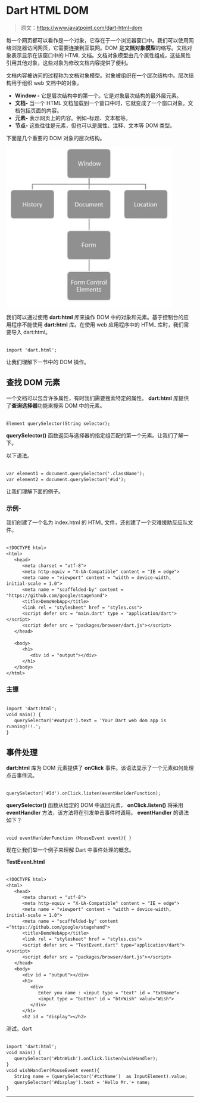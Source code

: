 # Dart HTML DOM

> 原文：<https://www.javatpoint.com/dart-html-dom>

每一个网页都可以看作是一个对象，它存在于一个浏览器窗口中。我们可以使用网络浏览器访问网页，它需要连接到互联网。DOM 是**文档对象模型**的缩写。文档对象表示显示在该窗口中的 HTML 文档。文档对象模型由几个属性组成，这些属性引用其他对象，这些对象为修改文档内容提供了便利。

文档内容被访问的过程称为文档对象模型。对象被组织在一个层次结构中。层次结构用于组织 web 文档中的对象。

*   **Window -** 它是层次结构中的第一个。它是对象层次结构的最外层元素。
*   **文档-** 当一个 HTML 文档加载到一个窗口中时，它就变成了一个窗口对象。文档包括页面的内容。
*   **元素-** 表示网页上的内容。例如-标题、文本框等。
*   **节点-** 这些往往是元素，但也可以是属性、注释、文本等 DOM 类型。

下面是几个重要的 DOM 对象的层次结构。

![Dart HTML DOM](img/76608f23357b41e98177b82bffb0dfed.png)

我们可以通过使用 **dart:html** 库来操作 DOM 中的对象和元素。基于控制台的应用程序不能使用 **dart:html** 库。在使用 web 应用程序中的 HTML 库时，我们需要导入 dart:html。

```

import 'dart.html';

```

让我们理解下一节中的 DOM 操作。

## 查找 DOM 元素

一个文档可以包含许多属性，有时我们需要搜索特定的属性。 **dart:html** 库提供了**查询选择器**功能来搜索 DOM 中的元素。

```

Element querySelector(String selector);

```

**querySelector()** 函数返回与选择器的指定组匹配的第一个元素。让我们了解一下。

以下语法。

```

var element1 = document.querySelector('.className'); 
var element2 = document.querySelector('#id'); 

```

让我们理解下面的例子。

### 示例-

我们创建了一个名为 index.html 的 HTML 文件，还创建了一个灾难援助反应队文件。

```

<!DOCTYPE html>   
<html> 
   <head>     
      <meta charset = "utf-8">     
      <meta http-equiv = "X-UA-Compatible" content = "IE = edge">     
      <meta name = "viewport" content = "width = device-width, initial-scale = 1.0">
      <meta name = "scaffolded-by" content = "https://github.com/google/stagehand">
      <title>DemoWebApp</title>     
      <link rel = "stylesheet" href = "styles.css">     
      <script defer src = "main.dart" type = "application/dart"></script>
      <script defer src = "packages/browser/dart.js"></script> 
   </head>

   <body>   
      <h1>
         <div id = "output"></div> 
      </h1>  
   </body> 
</html>

```

### 主镖

```

import 'dart:html';  
void main() {   
   querySelector('#output').text = 'Your Dart web dom app is running!!!.'; 
}

```

## 事件处理

**dart:html** 库为 DOM 元素提供了 **onClick** 事件。该语法显示了一个元素如何处理点击事件流。

```

querySelector('#Id').onClick.listen(eventHanlderFunction); 

```

**querySelector()** 函数从给定的 DOM 中返回元素， **onClick.listen()** 将采用 **eventHandler** 方法，该方法将在引发单击事件时调用。 **eventHandler** 的语法如下？

```

void eventHanlderFunction (MouseEvent event){ } 

```

现在让我们举一个例子来理解 Dart 中事件处理的概念。

**TestEvent.html**

```

<!DOCTYPE html> 
<html> 
   <head> 
      <meta charset = "utf-8"> 
      <meta http-equiv = "X-UA-Compatible" content = "IE = edge"> 
      <meta name = "viewport" content = "width = device-width, initial-scale = 1.0"> 
      <meta name = "scaffolded-by" content ="https://github.com/google/stagehand"> 
      <title>DemoWebApp</title> 
      <link rel = "stylesheet" href = "styles.css"> 
      <script defer src = "TestEvent.dart" type="application/dart"></script> 
      <script defer src = "packages/browser/dart.js"></script> 
   </head>
   <body> 
      <div id = "output"></div> 
      <h1> 
         <div> 
            Enter you name : <input type = "text" id = "txtName"> 
            <input type = "button" id = "btnWish" value="Wish"> 
         </div> 
      </h1> 
      <h2 id = "display"></h2>

```

测试。dart

```

import 'dart:html'; 
void main() { 
   querySelector('#btnWish').onClick.listen(wishHandler); 
}  
void wishHandler(MouseEvent event){ 
   String name = (querySelector('#txtName')  as InputElement).value; 
   querySelector('#display').text = 'Hello Mr.'+ name; 
}

```

* * *
